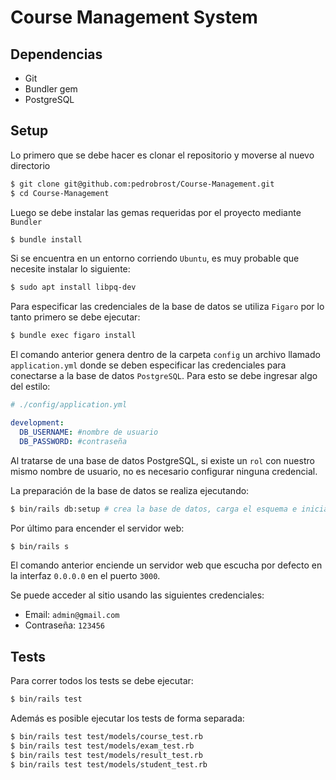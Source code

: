 # Course Management System

## Dependencias

* Git
* Bundler gem
* PostgreSQL

## Setup

Lo primero que se debe hacer es clonar el repositorio y moverse al nuevo directorio

```bash
$ git clone git@github.com:pedrobrost/Course-Management.git
$ cd Course-Management
```

Luego se debe instalar las gemas requeridas por el proyecto mediante `Bundler`

```bash
$ bundle install
```

Si se encuentra en un entorno corriendo `Ubuntu`, es muy probable que necesite instalar lo siguiente:

```bash
$ sudo apt install libpq-dev
```

Para especificar las credenciales de la base de datos se utiliza `Figaro` por lo tanto primero se debe ejecutar:

```bash
$ bundle exec figaro install
```

El comando anterior genera dentro de la carpeta `config` un archivo llamado `application.yml` donde se deben especificar las credenciales para conectarse a la base de datos `PostgreSQL`. Para esto se debe ingresar algo del estilo:

```yml
# ./config/application.yml

development:
  DB_USERNAME: #nombre de usuario
  DB_PASSWORD: #contraseña
```

Al tratarse de una base de datos PostgreSQL, si existe un `rol` con nuestro mismo nombre de usuario, no es necesario configurar ninguna credencial.

La preparación de la base de datos se realiza ejecutando:

```bash
$ bin/rails db:setup # crea la base de datos, carga el esquema e inicializa los datos seed
```

Por último para encender el servidor web:

```bash
$ bin/rails s
```

El comando anterior enciende un servidor web que escucha por defecto en la interfaz `0.0.0.0` en el puerto `3000`.

Se puede acceder al sitio usando las siguientes credenciales:

* Email: `admin@gmail.com`
* Contraseña: `123456`

## Tests

Para correr todos los tests se debe ejecutar:

```bash
$ bin/rails test
```

Además es posible ejecutar los tests de forma separada:

```bash
$ bin/rails test test/models/course_test.rb
$ bin/rails test test/models/exam_test.rb
$ bin/rails test test/models/result_test.rb
$ bin/rails test test/models/student_test.rb
```
